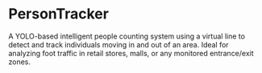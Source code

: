 # PersonTracker
A YOLO-based intelligent people counting system using a virtual line to detect and track individuals moving in and out of an area. Ideal for analyzing foot traffic in retail stores, malls, or any monitored entrance/exit zones.
